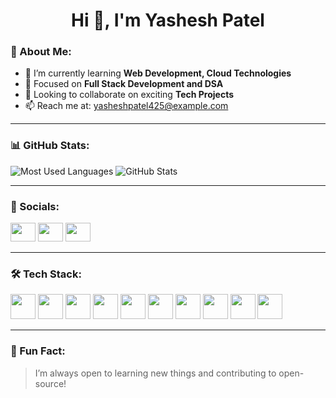 <h1 align="center">Hi 👋, I'm Yashesh Patel</h1>

### 🔔 About Me:

- 🌱 I’m currently learning **Web Development, Cloud Technologies**
- 🧠 Focused on **Full Stack Development and DSA**
- 🤝 Looking to collaborate on exciting **Tech Projects**
- 📫 Reach me at: yasheshpatel425@example.com 

---

### 📊 GitHub Stats:
![Most Used Languages](https://github-readme-stats.vercel.app/api/top-langs/?username=yasheshpatel4&layout=compact&theme=radical)
![GitHub Stats](https://github-readme-stats.vercel.app/api?username=yasheshpatel4&show_icons=true&theme=radical)

---

### 🔗 Socials:
<p align="left">
  <a href="www.linkedin.com/in/yashesh-patel-97196424b" target="blank"><img src="https://cdn.jsdelivr.net/npm/simple-icons@3.0.1/icons/linkedin.svg" height="30" width="40" /></a>
  <a href="https://www.codechef.com/users/yasheshpatel" target="blank"><img src="https://cdn.jsdelivr.net/npm/simple-icons@3.0.1/icons/codechef.svg" height="30" width="40" /></a>
  <a href="https://leetcode.com/u/yasheshpatel0537/" target="blank"><img src="https://cdn.jsdelivr.net/npm/simple-icons@3.0.1/icons/leetcode.svg" height="30" width="40" /></a>
</p>

---

### 🛠️ Tech Stack:

<p align="left">
  <img src="https://cdn.jsdelivr.net/gh/devicons/devicon/icons/java/java-original.svg" width="40" height="40"/>
  <img src="https://cdn.jsdelivr.net/gh/devicons/devicon/icons/spring/spring-original.svg" width="40" height="40"/>
  <img src="https://cdn.jsdelivr.net/gh/devicons/devicon/icons/javascript/javascript-original.svg" width="40" height="40"/>
  <img src="https://cdn.jsdelivr.net/gh/devicons/devicon/icons/react/react-original.svg" width="40" height="40"/>
  <img src="https://cdn.jsdelivr.net/gh/devicons/devicon/icons/html5/html5-original.svg" width="40" height="40"/>
  <img src="https://cdn.jsdelivr.net/gh/devicons/devicon/icons/css3/css3-original.svg" width="40" height="40"/>
  <img src="https://cdn.jsdelivr.net/gh/devicons/devicon/icons/mysql/mysql-original.svg" width="40" height="40"/>
  <img src="https://cdn.jsdelivr.net/gh/devicons/devicon/icons/mongodb/mongodb-original.svg" width="40" height="40"/>
  <img src="https://cdn.jsdelivr.net/gh/devicons/devicon/icons/docker/docker-original.svg" width="40" height="40"/>
  <img src="https://cdn.jsdelivr.net/gh/devicons/devicon/icons/linux/linux-original.svg" width="40" height="40"/>
</p>

---

### 🧮 Fun Fact:
> I’m always open to learning new things and contributing to open-source!

